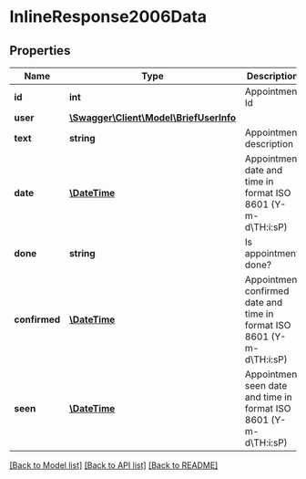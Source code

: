 # InlineResponse2006Data

## Properties
Name | Type | Description | Notes
------------ | ------------- | ------------- | -------------
**id** | **int** | Appointment Id | [optional] 
**user** | [**\Swagger\Client\Model\BriefUserInfo**](BriefUserInfo.md) |  | [optional] 
**text** | **string** | Appointment description | [optional] 
**date** | [**\DateTime**](\DateTime.md) | Appointment date and time in format ISO 8601 (Y-m-d\\TH:i:sP) | [optional] 
**done** | **string** | Is appointment done? | [optional] 
**confirmed** | [**\DateTime**](\DateTime.md) | Appointment confirmed date and time in format ISO 8601 (Y-m-d\\TH:i:sP) | [optional] 
**seen** | [**\DateTime**](\DateTime.md) | Appointment seen date and time in format ISO 8601 (Y-m-d\\TH:i:sP) | [optional] 

[[Back to Model list]](../README.md#documentation-for-models) [[Back to API list]](../README.md#documentation-for-api-endpoints) [[Back to README]](../README.md)

